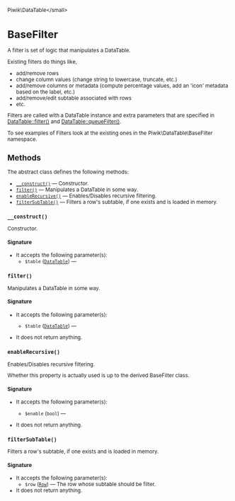 <small>Piwik\DataTable\</small>

BaseFilter
==========

A filter is set of logic that manipulates a DataTable.

Existing filters do things like,

- add/remove rows
- change column values (change string to lowercase, truncate, etc.)
- add/remove columns or metadata (compute percentage values, add an 'icon' metadata based on the label, etc.)
- add/remove/edit subtable associated with rows
- etc.

Filters are called with a DataTable instance and extra parameters that are specified
in [DataTable::filter()](/api-reference/Piwik/DataTable#filter) and [DataTable::queueFilter()](/api-reference/Piwik/DataTable#queuefilter).

To see examples of Filters look at the existing ones in the Piwik\DataTable\BaseFilter
namespace.

Methods
-------

The abstract class defines the following methods:

- [`__construct()`](#__construct) &mdash; Constructor.
- [`filter()`](#filter) &mdash; Manipulates a DataTable in some way.
- [`enableRecursive()`](#enablerecursive) &mdash; Enables/Disables recursive filtering.
- [`filterSubTable()`](#filtersubtable) &mdash; Filters a row's subtable, if one exists and is loaded in memory.

<a name="__construct" id="__construct"></a>
<a name="__construct" id="__construct"></a>
### `__construct()`

Constructor.

#### Signature

-  It accepts the following parameter(s):
    - `$table` ([`DataTable`](../../Piwik/DataTable.md)) &mdash;
      

<a name="filter" id="filter"></a>
<a name="filter" id="filter"></a>
### `filter()`

Manipulates a DataTable in some way.

#### Signature

-  It accepts the following parameter(s):
    - `$table` ([`DataTable`](../../Piwik/DataTable.md)) &mdash;
      
- It does not return anything.

<a name="enablerecursive" id="enablerecursive"></a>
<a name="enableRecursive" id="enableRecursive"></a>
### `enableRecursive()`

Enables/Disables recursive filtering.

Whether this property is actually used
is up to the derived BaseFilter class.

#### Signature

-  It accepts the following parameter(s):
    - `$enable` (`bool`) &mdash;
      
- It does not return anything.

<a name="filtersubtable" id="filtersubtable"></a>
<a name="filterSubTable" id="filterSubTable"></a>
### `filterSubTable()`

Filters a row's subtable, if one exists and is loaded in memory.

#### Signature

-  It accepts the following parameter(s):
    - `$row` ([`Row`](../../Piwik/DataTable/Row.md)) &mdash;
       The row whose subtable should be filter.
- It does not return anything.

